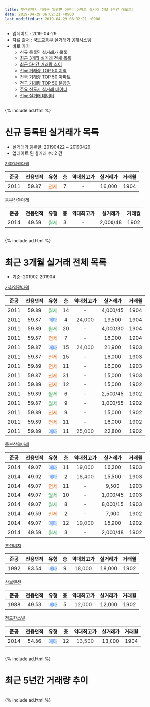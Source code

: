 ```yaml
---
title: 부산광역시 기장군 일광면 이천리 아파트 실거래 정보 (주간 레포트)
date: 2019-04-29 06:02:21 +0900
last_modified_at: 2019-04-29 06:02:21 +0900
---
```


* 업데이트 : 2019-04-29
* 자료 출처 : [국토교통부 실거래가 공개시스템](http://rt.molit.go.kr)
* 바로 가기
    * [신규 등록된 실거래가 목록](#신규-등록된-실거래가-목록)
    * [최근 3개월 실거래 전체 목록](#최근-3개월-실거래-전체-목록)
    * [최근 5년간 거래량 추이](#최근-5년간-거래량-추이)
    * [전국 거래량 TOP 50 지역](https://inasie.github.io/apt-trade-info/최근-3개월-전국에서-가장-거래가-많이-발생한-지역)
    * [전국 거래량 TOP 50 아파트](https://inasie.github.io/apt-trade-info/최근-3개월-전국에서-가장-거래가-많이-발생한-아파트)
    * [전국 거래량 TOP 50 분양권](https://inasie.github.io/apt-trade-info/최근-3개월-전국에서-가장-거래가-많이-발생한-분양권)
    * [주요 신도시 실거래 데이터](https://inasie.github.io/apt-trade-info/주요-신도시)
    * [전국 실거래 데이터](https://inasie.github.io/apt-trade-info/전국)
<br>
{% include ad.html %}
<br>

# 신규 등록된 실거래가 목록
* 실거래가 등록일: 20190422 ~ 20190429
* 업데이트 된 실거래 수: 2 건


[가화일광타워](https://search.naver.com/search.naver?query=%EB%B6%80%EC%82%B0%EA%B4%91%EC%97%AD%EC%8B%9C+%EA%B8%B0%EC%9E%A5%EA%B5%B0+%EC%9D%BC%EA%B4%91%EB%A9%B4+%EC%9D%B4%EC%B2%9C%EB%A6%AC+%EA%B0%80%ED%99%94%EC%9D%BC%EA%B4%91%ED%83%80%EC%9B%8C)

|준공|전용면적|유형|층|역대최고가|실거래가|거래월|
|:---:|:---:|:---:|:---:|:---:|:---:|:---:|
|2011|59.87|<span style="color:#ff5a00">전세</span>|7|<span style="color:#444444">-</span>|16,000|1904|

[동부산쏠마레](https://search.naver.com/search.naver?query=%EB%B6%80%EC%82%B0%EA%B4%91%EC%97%AD%EC%8B%9C+%EA%B8%B0%EC%9E%A5%EA%B5%B0+%EC%9D%BC%EA%B4%91%EB%A9%B4+%EC%9D%B4%EC%B2%9C%EB%A6%AC+%EB%8F%99%EB%B6%80%EC%82%B0%EC%8F%A0%EB%A7%88%EB%A0%88)

|준공|전용면적|유형|층|역대최고가|실거래가|거래월|
|:---:|:---:|:---:|:---:|:---:|:---:|:---:|
|2014|49.59|<span style="color:#34a853">월세</span>|3|<span style="color:#444444">-</span>|2,000/48|1902|


<br>
{% include ad.html %}
<br>

# 최근 3개월 실거래 전체 목록
* 기준: 201902-201904


[가화일광타워](https://search.naver.com/search.naver?query=%EB%B6%80%EC%82%B0%EA%B4%91%EC%97%AD%EC%8B%9C+%EA%B8%B0%EC%9E%A5%EA%B5%B0+%EC%9D%BC%EA%B4%91%EB%A9%B4+%EC%9D%B4%EC%B2%9C%EB%A6%AC+%EA%B0%80%ED%99%94%EC%9D%BC%EA%B4%91%ED%83%80%EC%9B%8C)

|준공|전용면적|유형|층|역대최고가|실거래가|거래월|
|:---:|:---:|:---:|:---:|:---:|:---:|:---:|
|2011|59.89|<span style="color:#34a853">월세</span>|14|<span style="color:#444444">-</span>|4,000/45|1904|
|2011|59.87|<span style="color:#4285f3">매매</span>|4|<span style="color:#444444">24,000</span>|19,500|1904|
|2011|59.89|<span style="color:#34a853">월세</span>|20|<span style="color:#444444">-</span>|4,000/30|1904|
|2011|59.87|<span style="color:#ff5a00">전세</span>|7|<span style="color:#444444">-</span>|16,000|1904|
|2011|59.87|<span style="color:#4285f3">매매</span>|15|<span style="color:#444444">24,000</span>|21,900|1903|
|2011|59.87|<span style="color:#ff5a00">전세</span>|15|<span style="color:#444444">-</span>|16,000|1903|
|2011|59.89|<span style="color:#ff5a00">전세</span>|11|<span style="color:#444444">-</span>|16,000|1903|
|2011|59.87|<span style="color:#ff5a00">전세</span>|31|<span style="color:#444444">-</span>|15,000|1903|
|2011|59.89|<span style="color:#ff5a00">전세</span>|12|<span style="color:#444444">-</span>|15,000|1902|
|2011|59.89|<span style="color:#34a853">월세</span>|6|<span style="color:#444444">-</span>|2,500/45|1902|
|2011|59.87|<span style="color:#34a853">월세</span>|9|<span style="color:#444444">-</span>|1,000/55|1902|
|2011|59.89|<span style="color:#ff5a00">전세</span>|9|<span style="color:#444444">-</span>|15,000|1902|
|2011|59.89|<span style="color:#ff5a00">전세</span>|11|<span style="color:#444444">-</span>|16,000|1902|
|2011|59.89|<span style="color:#4285f3">매매</span>|11|<span style="color:#444444">25,000</span>|22,800|1902|

[동부산쏠마레](https://search.naver.com/search.naver?query=%EB%B6%80%EC%82%B0%EA%B4%91%EC%97%AD%EC%8B%9C+%EA%B8%B0%EC%9E%A5%EA%B5%B0+%EC%9D%BC%EA%B4%91%EB%A9%B4+%EC%9D%B4%EC%B2%9C%EB%A6%AC+%EB%8F%99%EB%B6%80%EC%82%B0%EC%8F%A0%EB%A7%88%EB%A0%88)

|준공|전용면적|유형|층|역대최고가|실거래가|거래월|
|:---:|:---:|:---:|:---:|:---:|:---:|:---:|
|2014|49.07|<span style="color:#4285f3">매매</span>|11|<span style="color:#444444">19,000</span>|16,200|1903|
|2014|49.02|<span style="color:#4285f3">매매</span>|2|<span style="color:#444444">18,400</span>|15,500|1903|
|2014|49.07|<span style="color:#ff5a00">전세</span>|11|<span style="color:#444444">-</span>|9,500|1903|
|2014|49.07|<span style="color:#34a853">월세</span>|10|<span style="color:#444444">-</span>|1,000/45|1903|
|2014|49.07|<span style="color:#34a853">월세</span>|8|<span style="color:#444444">-</span>|8,000/15|1903|
|2014|49.59|<span style="color:#ff5a00">전세</span>|2|<span style="color:#444444">-</span>|7,000|1902|
|2014|49.07|<span style="color:#4285f3">매매</span>|12|<span style="color:#444444">19,000</span>|15,900|1902|
|2014|49.59|<span style="color:#34a853">월세</span>|3|<span style="color:#444444">-</span>|2,000/48|1902|

[부전비치](https://search.naver.com/search.naver?query=%EB%B6%80%EC%82%B0%EA%B4%91%EC%97%AD%EC%8B%9C+%EA%B8%B0%EC%9E%A5%EA%B5%B0+%EC%9D%BC%EA%B4%91%EB%A9%B4+%EC%9D%B4%EC%B2%9C%EB%A6%AC+%EB%B6%80%EC%A0%84%EB%B9%84%EC%B9%98)

|준공|전용면적|유형|층|역대최고가|실거래가|거래월|
|:---:|:---:|:---:|:---:|:---:|:---:|:---:|
|1992|83.54|<span style="color:#4285f3">매매</span>|9|<span style="color:#444444">18,000</span>|18,000|1902|

[삼보맨션](https://search.naver.com/search.naver?query=%EB%B6%80%EC%82%B0%EA%B4%91%EC%97%AD%EC%8B%9C+%EA%B8%B0%EC%9E%A5%EA%B5%B0+%EC%9D%BC%EA%B4%91%EB%A9%B4+%EC%9D%B4%EC%B2%9C%EB%A6%AC+%EC%82%BC%EB%B3%B4%EB%A7%A8%EC%85%98)

|준공|전용면적|유형|층|역대최고가|실거래가|거래월|
|:---:|:---:|:---:|:---:|:---:|:---:|:---:|
|1988|49.53|<span style="color:#4285f3">매매</span>|5|<span style="color:#444444">12,000</span>|12,000|1902|

[정도한스빌](https://search.naver.com/search.naver?query=%EB%B6%80%EC%82%B0%EA%B4%91%EC%97%AD%EC%8B%9C+%EA%B8%B0%EC%9E%A5%EA%B5%B0+%EC%9D%BC%EA%B4%91%EB%A9%B4+%EC%9D%B4%EC%B2%9C%EB%A6%AC+%EC%A0%95%EB%8F%84%ED%95%9C%EC%8A%A4%EB%B9%8C)

|준공|전용면적|유형|층|역대최고가|실거래가|거래월|
|:---:|:---:|:---:|:---:|:---:|:---:|:---:|
|2014|54.86|<span style="color:#4285f3">매매</span>|12|<span style="color:#444444">13,500</span>|13,000|1904|


<br>
{% include ad.html %}
<br>

# 최근 5년간 거래량 추이


<div style="width:100%;">
    <canvas id="deal_progress" height="200"></canvas>
</div>

<script>
new Chart(document.getElementById("deal_progress"), {
    type: 'line',
    data: {
        labels: ['201404','201405','201406','201407','201408','201409','201410','201411','201412','201501','201502','201503','201504','201505','201506','201507','201508','201509','201510','201511','201512','201601','201602','201603','201604','201605','201606','201607','201608','201609','201610','201611','201612','201701','201702','201703','201704','201705','201706','201707','201708','201709','201710','201711','201712','201801','201802','201803','201804','201805','201806','201807','201808','201809','201810','201811','201812','201901','201902','201903','201904'],
        datasets: [{
            label: '매매',
            pointRadius: 1,
            data: [2, 1, 1, 1, 1, 3, 0, 1, 0, 24, 14, 6, 5, 5, 3, 11, 7, 2, 10, 1, 3, 5, 8, 8, 4, 16, 3, 5, 6, 2, 6, 5, 7, 3, 5, 7, 4, 5, 3, 2, 2, 1, 0, 5, 1, 111, 35, 14, 25, 21, 6, 5, 4, 11, 2, 4, 3, 0, 4, 3, 2],
            borderColor: "rgba(255, 201, 14, 1)",
            backgroundColor: "rgba(255, 201, 14, 0.5)",
            fill: false,
            lineTension: 0
        },{
            label: '전월세',
            pointRadius: 1,
            data: [0, 0, 1, 3, 2, 2, 2, 1, 1, 3, 6, 8, 5, 7, 6, 4, 4, 1, 3, 2, 4, 6, 2, 1, 1, 1, 1, 2, 1, 2, 7, 6, 2, 4, 3, 4, 4, 2, 2, 2, 1, 2, 1, 3, 1, 2, 2, 11, 8, 10, 7, 6, 8, 6, 6, 5, 5, 2, 7, 6, 3],
            borderColor: "rgba(0, 141, 185, 1)",
            backgroundColor: "rgba(0, 141, 185, 0.5)",
            fill: false,
            lineTension: 0
        }
        ]
    },
    options: {
        responsive: true,
        title: {
            display: false
        },
        tooltips: {
            mode: 'index',
            intersect: false
        },
        hover: {
            mode: 'nearest',
            intersect: true
        },
        scales: {
            xAxes: [{
                display: true,
                scaleLabel: {
                    display: true,
                    labelString: '년/월'
                }
            }],
            yAxes: [{
                display: true,
                ticks: {
                    suggestedMin: 0,
                },
                scaleLabel: {
                    display: true,
                    labelString: '실거래 수'
                }
            }]
        }
    }
});

</script>


<br>
{% include ad.html %}
<br>

